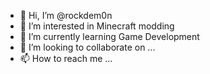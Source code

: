 - 👋 Hi, I’m @rockdem0n
- 👀 I’m interested in Minecraft modding
- 🌱 I’m currently learning Game Development
- 💞️ I’m looking to collaborate on ...
- 📫 How to reach me ...

<!---
rockdemon696/rockdemon696 is a ✨ special ✨ repository because its `README.md` (this file) appears on your GitHub profile.
You can click the Preview link to take a look at your changes.
--->
